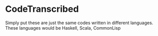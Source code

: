 # CodeTranscribed
Simply put these are just the same codes written in different languages.
These languages would be Haskell, Scala, CommonLisp
